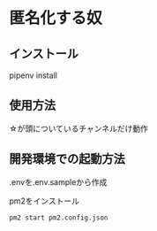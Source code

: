 # 匿名化する奴

## インストール

pipenv install

## 使用方法

☆が頭についているチャンネルだけ動作

## 開発環境での起動方法

.envを.env.sampleから作成

pm2をインストール

`pm2 start pm2.config.json`


